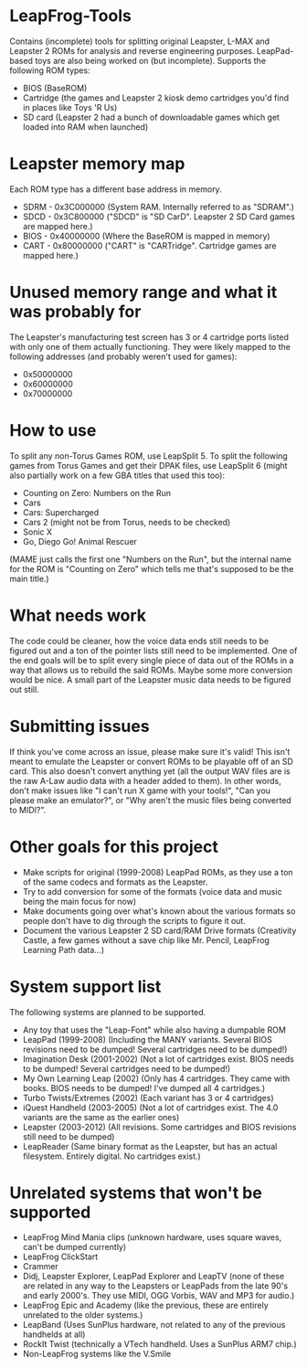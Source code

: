 # LeapFrog-Tools
Contains (incomplete) tools for splitting original Leapster, L-MAX and Leapster 2 ROMs for analysis and reverse engineering purposes. LeapPad-based toys are also being worked on (but incomplete).
Supports the following ROM types:
- BIOS (BaseROM)
- Cartridge (the games and Leapster 2 kiosk demo cartridges you'd find in places like Toys 'R Us)
- SD card (Leapster 2 had a bunch of downloadable games which get loaded into RAM when launched)

# Leapster memory map
Each ROM type has a different base address in memory.
- SDRM - 0x3C000000 (System RAM. Internally referred to as "SDRAM".)
- SDCD - 0x3C800000 ("SDCD" is "SD CarD". Leapster 2 SD Card games are mapped here.)
- BIOS - 0x40000000 (Where the BaseROM is mapped in memory)
- CART - 0x80000000 ("CART" is "CARTridge". Cartridge games are mapped here.)

# Unused memory range and what it was probably for
The Leapster's manufacturing test screen has 3 or 4 cartridge ports listed with only one of them actually functioning. They were likely mapped to the following addresses (and probably weren't used for games):
- 0x50000000
- 0x60000000
- 0x70000000

# How to use
To split any non-Torus Games ROM, use LeapSplit 5. 
To split the following games from Torus Games and get their DPAK files, use LeapSplit 6 (might also partially work on a few GBA titles that used this too):
- Counting on Zero: Numbers on the Run
- Cars
- Cars: Supercharged
- Cars 2 (might not be from Torus, needs to be checked)
- Sonic X
- Go, Diego Go! Animal Rescuer

(MAME just calls the first one "Numbers on the Run", but the internal name for the ROM is "Counting on Zero" which tells me that's supposed to be the main title.)

# What needs work
The code could be cleaner, how the voice data ends still needs to be figured out and a ton of the pointer lists still need to be implemented. One of the end goals will be to split every single piece of data out of the ROMs in a way that allows us to rebuild the said ROMs.
Maybe some more conversion would be nice. A small part of the Leapster music data needs to be figured out still.

# Submitting issues
If think you've come across an issue, please make sure it's valid! This isn't meant to emulate the Leapster or convert ROMs to be playable off of an SD card. This also doesn't convert anything yet (all the output WAV files are is the raw A-Law audio data with a header added to them). 
In other words, don't make issues like "I can't run X game with your tools!", "Can you please make an emulator?", or "Why aren't the music files being converted to MIDI?".

# Other goals for this project
- Make scripts for original (1999-2008) LeapPad ROMs, as they use a ton of the same codecs and formats as the Leapster.
- Try to add conversion for some of the formats (voice data and music being the main focus for now)
- Make documents going over what's known about the various formats so people don't have to dig through the scripts to figure it out.
- Document the various Leapster 2 SD card/RAM Drive formats (Creativity Castle, a few games without a save chip like Mr. Pencil, LeapFrog Learning Path data...)


# System support list
The following systems are planned to be supported.
- Any toy that uses the "Leap-Font" while also having a dumpable ROM
- LeapPad (1999-2008) (Including the MANY variants. Several BIOS revisions need to be dumped! Several cartridges need to be dumped!)
- Imagination Desk (2001-2002) (Not a lot of cartridges exist. BIOS needs to be dumped! Several cartridges need to be dumped!)
- My Own Learning Leap (2002) (Only has 4 cartridges. They came with books. BIOS needs to be dumped! I've dumped all 4 cartridges.)
- Turbo Twists/Extremes (2002) (Each variant has 3 or 4 cartridges)
- iQuest Handheld (2003-2005) (Not a lot of cartridges exist. The 4.0 variants are the same as the earlier ones)
- Leapster (2003-2012) (All revisions. Some cartridges and BIOS revisions still need to be dumped)
- LeapReader (Same binary format as the Leapster, but has an actual filesystem. Entirely digital. No cartridges exist.)

# Unrelated systems that won't be supported
- LeapFrog Mind Mania clips (unknown hardware, uses square waves, can't be dumped currently)
- LeapFrog ClickStart
- Crammer
- Didj, Leapster Explorer, LeapPad Explorer and LeapTV (none of these are related in any way to the Leapsters or LeapPads from the late 90's and early 2000's. They use MIDI, OGG Vorbis, WAV and MP3 for audio.)
- LeapFrog Epic and Academy (like the previous, these are entirely unrelated to the older systems.)
- LeapBand (Uses SunPlus hardware, not related to any of the previous handhelds at all)
- RockIt Twist (technically a VTech handheld. Uses a SunPlus ARM7 chip.)
- Non-LeapFrog systems like the V.Smile
